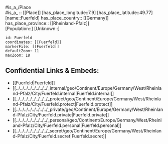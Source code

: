 ﻿---
location: [49.77,7.9] 
mapzoom: [7,12] 
mapmarker: city 
type: City
tags:
- geo/City


SpocWebEntityId: 30318
isDeleted: false
confidential: public

---
#is_a_/Place  
#is_a_ :: [[Place]] 
[has_place_longitude::7.9] 
[has_place_latitude::49.77] 
[name::Fuerfeld] 
has_place_country:: [[Germany]]  
has_place_province:: [[Rheinland-Pfalz]]  
[Population::] 
[Unknown::] 


```leaflet
id: Fuerfeld
coordinates: [[Fuerfeld]] 
markerFile: [[Fuerfeld]] 
defaultZoom: 11 
maxZoom: 18
```


## Confidential Links & Embeds: 
- [[Fuerfeld|Fuerfeld]]  
- [[../../../../../../../../_internal/geo/Continent/Europe/Germany/West/Rheinland-Pfalz/City/Fuerfeld.internal|Fuerfeld.internal]] 
- [[../../../../../../../../_protect/geo/Continent/Europe/Germany/West/Rheinland-Pfalz/City/Fuerfeld.protect|Fuerfeld.protect]] 
- [[../../../../../../../../_private/geo/Continent/Europe/Germany/West/Rheinland-Pfalz/City/Fuerfeld.private|Fuerfeld.private]] 
- [[../../../../../../../../_personal/geo/Continent/Europe/Germany/West/Rheinland-Pfalz/City/Fuerfeld.personal|Fuerfeld.personal]] 
- [[../../../../../../../../_secret/geo/Continent/Europe/Germany/West/Rheinland-Pfalz/City/Fuerfeld.secret|Fuerfeld.secret]] 

